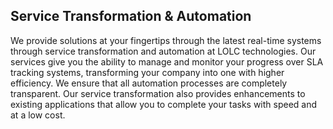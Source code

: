 ## Service Transformation & Automation

We provide solutions at your fingertips through the latest real-time systems through service transformation and automation at LOLC technologies. Our services give you the ability to manage and monitor your progress over SLA tracking systems, transforming your company into one with higher efficiency. We ensure that all automation processes are completely transparent. Our service transformation also provides enhancements to existing applications that allow you to complete your tasks with speed and at a low cost.